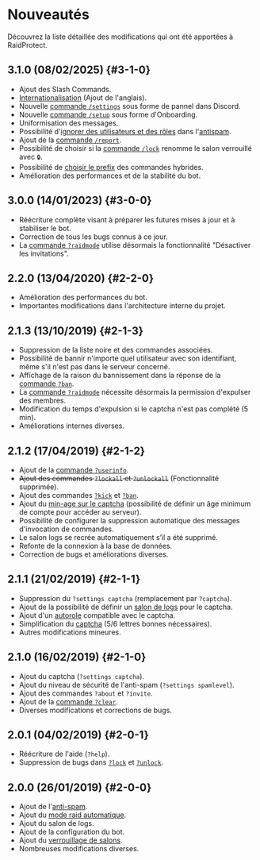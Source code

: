 # Nouveautés

Découvrez la liste détaillée des modifications qui ont été apportées à RaidProtect.

## 3.1.0 (08/02/2025) {#3-1-0}

- Ajout des Slash Commands.
- [Internationalisation](./language.md) (Ajout de l'anglais).
- Nouvelle [commande `/settings`](./setup.md#settings) sous forme de pannel dans Discord.
- Nouvelle [commande `/setup`](./setup.md#install) sous forme d'Onboarding.
- Uniformisation des messages.
- Possibilité d'[ignorer des utilisateurs et des rôles](./features/anti-spam.md#ignore) dans l'[antispam](./features/anti-spam.md).
- Ajout de la [commande `/report`](./features/reports.md).
- Possibilité de choisir si la [commande `/lock`](./features/channel-lock.md) renomme le salon verrouillé avec `🔒`.
- Possibilité de [choisir le prefix](./guides/prefix.md) des commandes hybrides.
- Amélioration des performances et de la stabilité du bot.

## 3.0.0 (14/01/2023) {#3-0-0}

- Réécriture complète visant à préparer les futures mises à jour et à stabiliser le bot.
- Correction de tous les bugs connus à ce jour.
- La [commande `?raidmode`](./features/raid-mode.md) utilise désormais la fonctionnalité "Désactiver les invitations".

## 2.2.0 (13/04/2020) {#2-2-0}

- Amélioration des performances du bot.
- Importantes modifications dans l'architecture interne du projet.

## 2.1.3 (13/10/2019) {#2-1-3}

- Suppression de la liste noire et des commandes associées.
- Possibilité de bannir n'importe quel utilisateur avec son identifiant, même s'il n'est pas dans le serveur concerné.
- Affichage de la raison du bannissement dans la réponse de la [commande `?ban`](./features/moderation.md#ban).
- La [commande `?raidmode`](./features/raid-mode.md) nécessite désormais la permission d'expulser des membres.
- Modification du temps d'expulsion si le captcha n'est pas complété (5 min).
- Améliorations internes diverses.

## 2.1.2 (17/04/2019) {#2-1-2}

- Ajout de la [commande `?userinfo`](./features/utilities.md#userinfo).
- ~~Ajout des commandes `?lockall` et `?unlockall`~~ (Fonctionnalité supprimée).
- Ajout des commandes [`?kick`](./features/moderation.md#kick) et [`?ban`](./features/moderation.md#ban).
- Ajout du [min-age sur le captcha](./features/captcha.md#minage) (possibilité de définir un âge minimum de compte pour accéder au serveur).
- Possibilité de configurer la suppression automatique des messages d'invocation de commandes.
- Le salon logs se recrée automatiquement s’il a été supprimé.
- Refonte de la connexion à la base de données.
- Correction de bugs et améliorations diverses.

## 2.1.1 (21/02/2019) {#2-1-1}

- Suppression du `?settings captcha` (remplacement par `?captcha`).
- Ajout de la possibilité de définir un [salon de logs](./features/captcha.md#logs) pour le captcha.
- Ajout d'un [autorole](./features/captcha.md#autorole) compatible avec le captcha.
- Simplification du [captcha](./features/captcha.md) (5/6 lettres bonnes nécessaires).
- Autres modifications mineures.

## 2.1.0 (16/02/2019) {#2-1-0}

- Ajout du captcha (`?settings captcha`).
- Ajout du niveau de sécurité de l'anti-spam (`?settings spamlevel`).
- Ajout des commandes `?about` et `?invite`.
- Ajout de la [commande `?clear`](./features/utilities.md#clear).
- Diverses modifications et corrections de bugs.

## 2.0.1 (04/02/2019) {#2-0-1}

- Réécriture de l'aide (`?help`).
- Suppression de bugs dans [`?lock`](./features/channel-lock.md#lock) et [`?unlock`](./features/channel-lock.md#unlock).

## 2.0.0 (26/01/2019) {#2-0-0}

- Ajout de l'[anti-spam](./features/anti-spam.md).
- Ajout du [mode raid automatique](./features/raid-mode.md#config).
- Ajout du salon de logs.
- Ajout de la configuration du bot.
- Ajout du [verrouillage de salons](./features/channel-lock.md).
- Nombreuses modifications diverses.